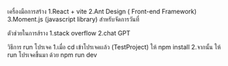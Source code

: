 เครื่องมือการสร้าง
1.React + vite 
2.Ant Design ( Front-end Framework)
3.Moment.js (javascript library) สำหรับจัดการวันที่

ตัวช่วยในการส้ราง 
1.stack overflow
2.chat GPT


วิธีการ run โปรเจค
1.เมื่อ cd เข้าโปรเจคเเล้ว (TestProject) ให้ npm install
2.จากนั้น ให้ run โปรเจคขึ้นมา ด้วย npm run dev 